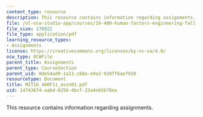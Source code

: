 ```yaml
---
content_type: resource
description: This resource contains information regarding assignments.
file: /ol-ocw-studio-app/courses/16-400-human-factors-engineering-fall-2011/14743674aabd025b4bcf23a4eb5b78ea_MIT16_400F11_assn01.pdf
file_size: 170922
file_type: application/pdf
learning_resource_types:
- Assignments
license: https://creativecommons.org/licenses/by-nc-sa/4.0/
ocw_type: OCWFile
parent_title: Assignments
parent_type: CourseSection
parent_uid: 0de54ad9-1a11-c68a-e9a2-920ff6aef938
resourcetype: Document
title: MIT16_400F11_assn01.pdf
uid: 14743674-aabd-025b-4bcf-23a4eb5b78ea
---
```

This resource contains information regarding assignments.